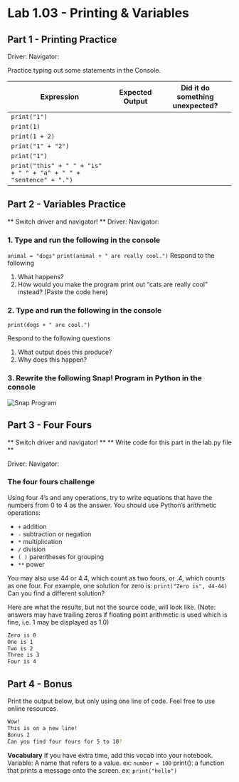 # Lab 1.03 - Printing & Variables
## Part 1 - Printing Practice
Driver:
Navigator:

Practice typing out some statements in the Console.

|**Expression**|**Expected Output**|**Did it do something unexpected?**|
| -- | --  | --  |
| `print("1")`| | |
| `print(1)`| | |
| `print(1 + 2)`| | |
| `print("1" + "2")`| | |
| `print("1")`| | |
| `print("this" + " " + "is" + " " + "a" + " " + "sentence" + ".")`| | |
	

 
## Part 2 - Variables Practice
** Switch driver and navigator! **
Driver:
Navigator:

### 1. Type and run the following in the console
`animal = "dogs"`
`print(animal + " are really cool.")`
Respond to the following
1.	What happens?
2.	How would you make the program print out “cats are really cool” instead? (Paste the code here)


### 2. Type and run the following in the console
`print(dogs + " are cool.")`

Respond to the following questions
1.	What output does this produce?
2.	Why does this happen?

### 3. Rewrite the following Snap! Program in Python in the console
 
![Snap Program]( https://tealsk12.github.io/2nd-semester-introduction-to-computer-science/units/1_unit/03_lesson/snap_blocks_variables.png)

## Part 3 - Four Fours
** Switch driver and navigator! **
** Write code for this part in the lab.py file **

Driver:
Navigator:

### The four fours challenge
Using four 4’s and any operations, try to write equations that have the numbers from 0 to 4 as the answer. You should use Python’s arithmetic operations:
-	`+` addition
-	`-` subtraction or negation
-	`*` multiplication
-	`/` division
-	`( )` parentheses for grouping
-	`**` power

You may also use 44 or 4.4, which count as two fours, or .4, which counts as one four. For example, one solution for zero is:
```print("Zero is", 44-44)```
Can you find a different solution?

Here are what the results, but not the source code, will look like. (Note: answers may have trailing zeros if floating point arithmetic is used which is fine, i.e. 1 may be displayed as 1.0)
```bash
Zero is 0
One is 1
Two is 2
Three is 3
Four is 4
```

## Part 4 - Bonus
Print the output below, but only using one line of code. Feel free to use online resources.
```bash
Wow!
This is on a new line!
Bonus 2
Can you find four fours for 5 to 10?
```

**Vocabulary**
If you have extra time, add this vocab into your notebook.
Variable: A name that refers to a value. ex: `number = 100`
print(): a function that prints a message onto the screen. ex: `print("hello")`